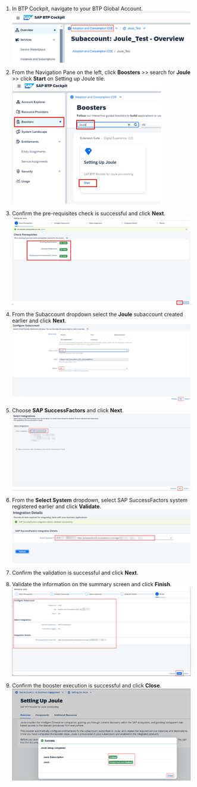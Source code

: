 1. In BTP Cockpit, navigate to your BTP Global Account.<br/>
![run_booster](1.jpg)

2. From the Navigation Pane on the left, click **Boosters** >> search for **Joule** >> click **Start** on Setting up Joule tile.<br/>
![run_booster](2.png)

3. Confirm the pre-requisites check is successful and click **Next**.</br>
![run_booster](3.png)

4. From the Subaccount dropdown select the **Joule** subaccount created earlier and click **Next**.</br>
![run_booster](4.png)

5. Choose **SAP SuccessFactors** and click **Next**.</br>
![run_booster](4-1.png)

7. From the **Select System** dropdown, select SAP SuccessFactors system registered earlier and click **Validate**.</br>
![run_booster](5.jpg)

9. Confirm the validation is successful and click **Next**.
10. Validate the information on the summary screen and click **Finish**.
![run_booster](8.jpg)

12. Confirm the booster execution is successful and click **Close**.</br>
![run_booster](7.png)
